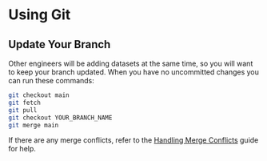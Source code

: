 # Using Git

## Update Your Branch

Other engineers will be adding datasets at the same time, so you will want to keep your branch updated. When you have no uncommitted changes you can run these commands:

```bash
git checkout main
git fetch 
git pull
git checkout YOUR_BRANCH_NAME
git merge main
```

If there are any merge conflicts, refer to the [Handling Merge Conflicts](merge_conflicts.md) guide for help.